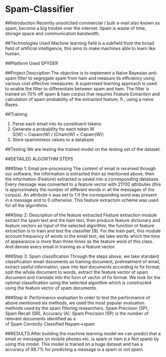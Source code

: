 # Spam-Classifier

##Introduction
Recently unsolicited commercial / bulk e-mail also known as spam, become a big trouble over the internet. Spam is waste of time, storage space and communication bandwidth.

##Technologies Used
Machine learning field is a subfield from the broad field of artificial intelligence, this aims to make machines able to learn like human.

##Platform Used
SPYDER

##Project Description
The objective is to implement a Naïve Bayesian anti-spam filter to segregate spam from ham and measure its efficiency using various cost effective meeasures. 
A supervised learning approach is used to enable the filter to differentiate between spam and ham. The filter is trained on 70% off spam & ham corpus that requires Feature Extraction and calculation of spam probability of the extracted feature, fi , using a naïve 
Bayes.

##Training
1. Parse each email into its constituent tokens  
2. Generate a probability for each token W  
     S[W] = Cspam(W) / (Cham(W) + Cspam(W))  
3. Store spamminess values to a database  

##Testing 
We are testing the trained model on the testing set of the dataset.

##DETAILED ALGORITHM STEPS

###Step 1: Email pre-processing 
The content of email is received through our software, the information is extracted then as mentioned above, then the information (Feature) extracted is saved into a corresponding database. Every message was converted to a feature vector with 21700 attributes (this is approximately the number of different words in all the messages of the corpus). An attribute n was set to 1 if the corresponding word was present in a message and to 0 otherwise. This feature extraction scheme was used for all the algorithms.  

###Step 2: Description of the feature extracted 
Feature extraction module extract the spam text and the ham text, then produce feature dictionary and feature vectors as input of the selected algorithm, the function of feature extraction is to train and test the classifier [9]. For the train part, this module account frequency of words in the email text, we take words which the time of appearance is more than three times as the feature word of this class. And denote every email in training as a feature vector.  

###Step 3: Spam classification 
Through the steps above, we take standard classification email documents as training document, pretreatment of email, extract useful information, save into text documents according to fix format, split the whole document to words, extract the feature vector of spam document and translate into the form of vector of fix format. We look for the optimal classification using the selected algorithm which is constructed using the feature vector of spam documents.  

###Step 4: Performance evaluation 
In order to test the performance of above mentioned six methods, we used the most popular evaluation methods used by the spam filtering researchers. Spam Precision (SP), Spam Recall (SR), Accuracy (A). Spam Precision (SP) is the number of relevant documents identified as a  
 of Spam Correctly Classified  Nspam→spam 

##RESULTS 
After building the machine learning model we can predict that a email or messages on mobile phones etc.  is spam or ham (i.e Not  spam) by using this model. 
This model is trained on a huge dataset and has a accuracy of 98.7% for predicting a message is a  spam or not spam. 


 
